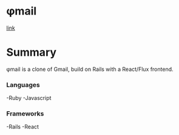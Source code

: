 # φmail

[link][heroku]

[heroku]: http://phimail.pw

# Summary

φmail is a clone of Gmail, build on Rails with a React/Flux frontend.  

### Languages

-Ruby
-Javascript

### Frameworks

-Rails
-React


